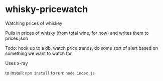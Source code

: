 # whisky-pricewatch
Watching prices of whiskey

Pulls in prices of whisky (from total wine, for now) and writes them to prices.json

Todo: hook up to a db, watch price trends, do some sort of alert based on something we want to watch for.

Uses x-ray

to install: `npm install`
to run: `node index.js`
